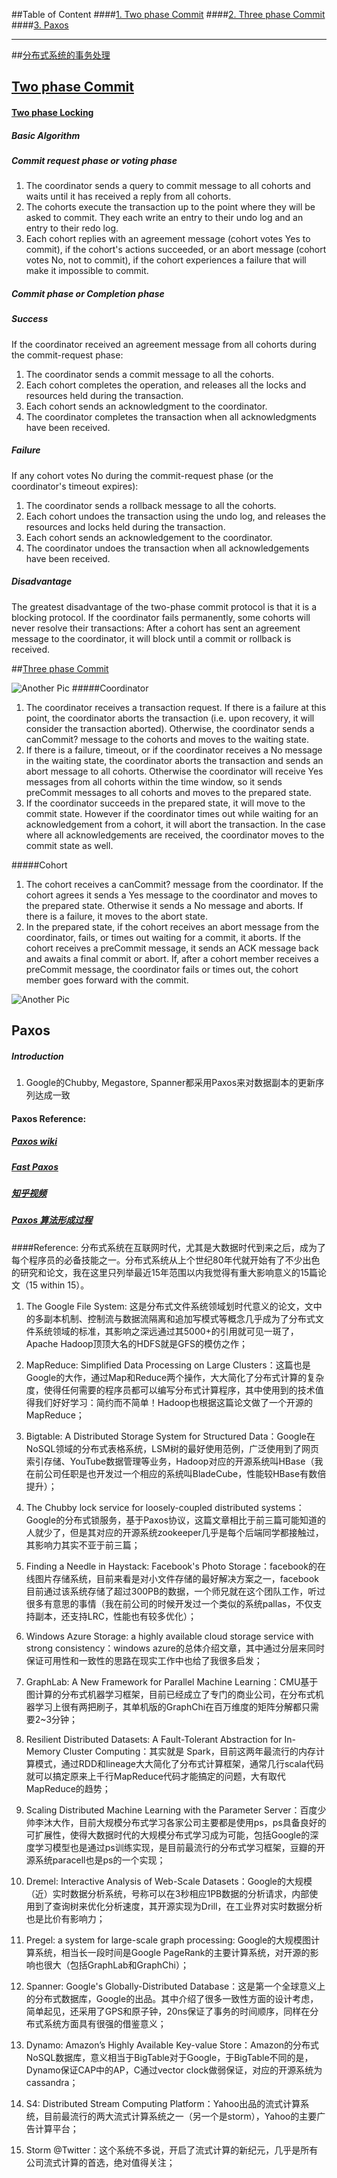 ##Table of Content
####[1. Two phase Commit](#two-phase-commit)
####[2. Three phase Commit](#three-phase-commit)
####[3. Paxos](#paxos)


-----------------------------------


##[分布式系统的事务处理](http://coolshell.cn/articles/10910.html)
## [Two phase Commit](http://en.wikipedia.org/wiki/Two-phase_commit_protocol)
#### [Two phase Locking](http://en.wikipedia.org/wiki/Two-phase_locking)

##### Basic Algorithm
##### Commit request phase or voting phase
  1. The coordinator sends a query to commit message to all cohorts and waits until it has received a reply from all cohorts.
  2. The cohorts execute the transaction up to the point where they will be asked to commit. They each write an entry to their undo log and an entry to their redo log.
  3. Each cohort replies with an agreement message (cohort votes Yes to commit), if the cohort's actions succeeded, or an abort message (cohort votes No, not to commit), if the cohort experiences a failure that will make it impossible to commit.

##### Commit phase or Completion phase
##### Success
If the coordinator received an agreement message from all cohorts during the commit-request phase:
  1. The coordinator sends a commit message to all the cohorts.
  2. Each cohort completes the operation, and releases all the locks and resources held during the transaction.
  3. Each cohort sends an acknowledgment to the coordinator.
  4. The coordinator completes the transaction when all acknowledgments have been received.

##### Failure 
If any cohort votes No during the commit-request phase (or the coordinator's timeout expires):
  1. The coordinator sends a rollback message to all the cohorts.
  2. Each cohort undoes the transaction using the undo log, and releases the resources and locks held during the transaction.
  3. Each cohort sends an acknowledgement to the coordinator.
  4. The coordinator undoes the transaction when all acknowledgements have been received.

##### Disadvantage 
The greatest disadvantage of the two-phase commit protocol is that it is a blocking protocol. If the coordinator fails permanently, some cohorts will never resolve their transactions: After a cohort has sent an agreement message to the coordinator, it will block until a commit or rollback is received.


##[Three phase Commit](http://en.wikipedia.org/wiki/Three-phase_commit_protocol)

![Another Pic](https://cloud.githubusercontent.com/assets/9062406/7437312/49905918-f00b-11e4-9862-d3b3b3acd6cb.gif)
#####Coordinator
  1. The coordinator receives a transaction request. If there is a failure at this point, the coordinator aborts the transaction (i.e. upon recovery, it will consider the transaction aborted). Otherwise, the coordinator sends a canCommit? message to the cohorts and moves to the waiting state.
  2. If there is a failure, timeout, or if the coordinator receives a No message in the waiting state, the coordinator aborts the transaction and sends an abort message to all cohorts. Otherwise the coordinator will receive Yes messages from all cohorts within the time window, so it sends preCommit messages to all cohorts and moves to the prepared state.
  3. If the coordinator succeeds in the prepared state, it will move to the commit state. However if the coordinator times out while waiting for an acknowledgement from a cohort, it will abort the transaction. In the case where all acknowledgements are received, the coordinator moves to the commit state as well.
  
#####Cohort
  1. The cohort receives a canCommit? message from the coordinator. If the cohort agrees it sends a Yes message to the coordinator and moves to the prepared state. Otherwise it sends a No message and aborts. If there is a failure, it moves to the abort state.
  2. In the prepared state, if the cohort receives an abort message from the coordinator, fails, or times out waiting for a commit, it aborts. If the cohort receives a preCommit message, it sends an ACK message back and awaits a final commit or abort.
If, after a cohort member receives a preCommit message, the coordinator fails or times out, the cohort member goes forward with the commit.

![Another Pic](https://cloud.githubusercontent.com/assets/9062406/7437416/0539e774-f00c-11e4-87fa-b80260507f38.png)

## Paxos 
##### Introduction
  1. Google的Chubby, Megastore, Spanner都采用Paxos来对数据副本的更新序列达成一致
  

#### Paxos Reference:
##### [Paxos wiki](http://en.wikipedia.org/wiki/Paxos_(computer_science)#Phase_1a:_Prepare)
##### [Fast Paxos](http://research.microsoft.com/pubs/64624/tr-2005-112.pdf)
##### [知乎视频](http://www.zhihu.com/question/19787937)
##### [Paxos 算法形成过程](http://blog.csdn.net/chen77716/article/details/6166675)





####Reference:
分布式系统在互联网时代，尤其是大数据时代到来之后，成为了每个程序员的必备技能之一。分布式系统从上个世纪80年代就开始有了不少出色的研究和论文，我在这里只列举最近15年范围以内我觉得有重大影响意义的15篇论文（15 within 15）。

1. The Google File System: 这是分布式文件系统领域划时代意义的论文，文中的多副本机制、控制流与数据流隔离和追加写模式等概念几乎成为了分布式文件系统领域的标准，其影响之深远通过其5000+的引用就可见一斑了，Apache Hadoop顶顶大名的HDFS就是GFS的模仿之作；

2. MapReduce: Simplified Data Processing on Large Clusters：这篇也是Google的大作，通过Map和Reduce两个操作，大大简化了分布式计算的复杂度，使得任何需要的程序员都可以编写分布式计算程序，其中使用到的技术值得我们好好学习：简约而不简单！Hadoop也根据这篇论文做了一个开源的MapReduce；
3. Bigtable: A Distributed Storage System for Structured Data：Google在NoSQL领域的分布式表格系统，LSM树的最好使用范例，广泛使用到了网页索引存储、YouTube数据管理等业务，Hadoop对应的开源系统叫HBase（我在前公司任职是也开发过一个相应的系统叫BladeCube，性能较HBase有数倍提升）；
4. The Chubby lock service for loosely-coupled distributed systems：Google的分布式锁服务，基于Paxos协议，这篇文章相比于前三篇可能知道的人就少了，但是其对应的开源系统zookeeper几乎是每个后端同学都接触过，其影响力其实不亚于前三篇；
5. Finding a Needle in Haystack: Facebook's Photo Storage：facebook的在线图片存储系统，目前来看是对小文件存储的最好解决方案之一，facebook目前通过该系统存储了超过300PB的数据，一个师兄就在这个团队工作，听过很多有意思的事情（我在前公司的时候开发过一个类似的系统pallas，不仅支持副本，还支持LRC，性能也有较多优化）；
6. Windows Azure Storage: a highly available cloud storage service with strong consistency：windows azure的总体介绍文章，其中通过分层来同时保证可用性和一致性的思路在现实工作中也给了我很多启发；
7. GraphLab: A New Framework for Parallel Machine Learning：CMU基于图计算的分布式机器学习框架，目前已经成立了专门的商业公司，在分布式机器学习上很有两把刷子，其单机版的GraphChi在百万维度的矩阵分解都只需要2~3分钟；
8. Resilient Distributed Datasets: A Fault-Tolerant Abstraction for In-Memory Cluster Computing：其实就是 Spark，目前这两年最流行的内存计算模式，通过RDD和lineage大大简化了分布式计算框架，通常几行scala代码就可以搞定原来上千行MapReduce代码才能搞定的问题，大有取代MapReduce的趋势；
9. Scaling Distributed Machine Learning with the Parameter Server：百度少帅李沐大作，目前大规模分布式学习各家公司主要都是使用ps，ps具备良好的可扩展性，使得大数据时代的大规模分布式学习成为可能，包括Google的深度学习模型也是通过ps训练实现，是目前最流行的分布式学习框架，豆瓣的开源系统paracell也是ps的一个实现；
10. Dremel: Interactive Analysis of Web-Scale Datasets：Google的大规模（近）实时数据分析系统，号称可以在3秒相应1PB数据的分析请求，内部使用到了查询树来优化分析速度，其开源实现为Drill，在工业界对实时数据分析也是比价有影响力；
11. Pregel: a system for large-scale graph processing: Google的大规模图计算系统，相当长一段时间是Google PageRank的主要计算系统，对开源的影响也很大（包括GraphLab和GraphChi）；
12. Spanner: Google's Globally-Distributed Database：这是第一个全球意义上的分布式数据库，Google的出品。其中介绍了很多一致性方面的设计考虑，简单起见，还采用了GPS和原子钟，20ns保证了事务的时间顺序，同样在分布式系统方面具有很强的借鉴意义；
13. Dynamo: Amazon’s Highly Available Key-value Store：Amazon的分布式NoSQL数据库，意义相当于BigTable对于Google，于BigTable不同的是，Dynamo保证CAP中的AP，C通过vector clock做弱保证，对应的开源系统为cassandra；
14. S4: Distributed Stream Computing Platform：Yahoo出品的流式计算系统，目前最流行的两大流式计算系统之一（另一个是storm），Yahoo的主要广告计算平台；
15. Storm @Twitter：这个系统不多说，开启了流式计算的新纪元，几乎是所有公司流式计算的首选，绝对值得关注；



